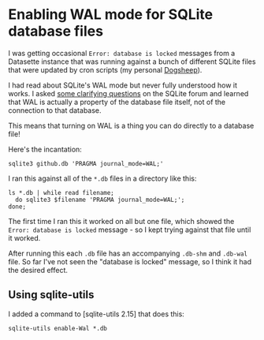 # Enabling WAL mode for SQLite database files

I was getting occasional `Error: database is locked` messages from a Datasette instance that was running against a bunch of different SQLite files that were updated by cron scripts (my personal [Dogsheep](https://dogsheep.github.io/)).

I had read about SQLite's WAL mode but never fully understood how it works. I asked [some clarifying questions](https://sqlite.org/forum/forumpost/e6c238e854) on the SQLite forum and learned that WAL is actually a property of the database file itself, not of the connection to that database.

This means that turning on WAL is a thing you can do directly to a database file!

Here's the incantation:

    sqlite3 github.db 'PRAGMA journal_mode=WAL;'

I ran this against all of the `*.db` files in a directory like this:

    ls *.db | while read filename;
      do sqlite3 $filename 'PRAGMA journal_mode=WAL;';
    done;

The first time I ran this it worked on all but one file, which showed the `Error: database is locked` message - so I kept trying against that file until it worked.

After running this each `.db` file has an accompanying `.db-shm` and `.db-wal` file. So far I've not seen the "database is locked" message, so I think it had the desired effect.

## Using sqlite-utils

I added a command to [sqlite-utils 2.15] that does this:

    sqlite-utils enable-Wal *.db
